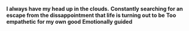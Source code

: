 **I always have my head up in the clouds.**
**Constantly searching for an escape from the dissappointment that life is turning out to be**
**Too empathetic for my own good**
**Emotionally guided**
